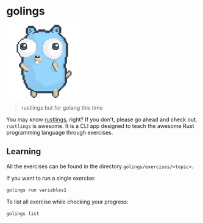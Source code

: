 # golings

![gopher](misc/gopher-dance.gif)

> rustlings but for golang this time

You may know [rustlings](https://github.com/rust-lang/rustlings), right? If you don't, please go ahead and check out.
`rustlings` is awesome. It is a CLI app designed to teach the awesome Rust programming language through exercises.

## Learning

All the exercises can be found in the directory `golings/exercises/<topic>`.

If you want to run a single exercise:

```sh
golings run variables1
```

To list all exercise while checking your progress:

```sh
golings list
```
